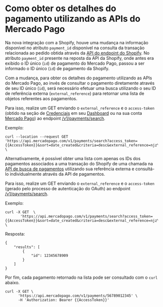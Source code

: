 # Como obter os detalhes do pagamento utilizando as APIs do Mercado Pago

Na nova integração com a Shopify, houve uma mudança na informação disponível no atributo `payment_id` disponível na consulta da transação relacionada ao pedido obtida através da [API do endpoint do Shopify](https://shopify.dev/docs/api/admin-rest/2023-04/resources/transaction). No atributo `payment_id` presente na reposta da API da Shopify, onde antes era exibido o ID único (`id`) de pagamento do Mercado Pago, passou a ser informado o ID único (`id`) de pagamento da Shopify.

Com a mudança, para obter os detalhes do pagamento utilizando as APIs do Mercado Pago, ao invés de consultar o pagamento diretamente através de seu ID único (`id`), será necessário efetuar uma busca utilizando o seu ID de referência externa (`external_reference`) para retornar uma lista de objetos referentes aos pagamentos.

Para isso, realize um GET enviando o `external_reference` e o `access-token` (obtido na seção de [Credenciais](/developers/pt/docs/shopify/additional-content/credentials) em seu [Dashboard](https://www.mercadopago.com/developers/panel/app) ou na sua conta [Mercado Pago](https://www.mercadopago[FAKER][URL][DOMAIN]/settings/account/credentials)) ao endpoint [/v1/payments/search](/developers/pt/reference/payments/_payments_search/get). 

Exemplo:

```curl
curl --location --request GET 'https://api.mercadopago.com/v1/payments/search?access_token={{AccessToken}}&sort=date_created&criteria=desc&external_reference=njzY7fKb5HH5TgYwXO6jsh2xp&status=approved' \
```

Alternativamente, é possível obter uma lista com apenas os IDs dos pagamentos associados a uma transação do Shopify de uma chamada na [API de busca de pagamentos](/developers/pt/reference/payments/_payments_search/get) utilizando sua referência externa e consultá-lo individualmente através da API de pagamentos. 

Para isso, realize um GET enviando o `external_reference` e o `access-token` (gerado pelo processo de autenticação do OAuth) ao endpoint [/v1/payments/search](/developers/pt/reference/payments/_payments_search/get). 

Exemplo: 

```curl
curl -X GET  \ 
       'https://api.mercadopago.com/v1/payments/search?access_token={{AccessToken}}&sort=date_created&criteria=desc&external_reference=njzY7fKb5HH5TgYwXO6jsh2xp&status=approved&attributes=results.id' \
```

Resposta: 

```response
{
    "results": [
        {
            "id": 12345678909
        }
    ]
}
```

Por fim, cada pagamento retornado na lista pode ser consultado com o `curl` abaixo.

```curl
curl -X GET \
      'https://api.mercadopago.com/v1/payments/56789012345' \
      -H 'Authorization: Bearer {{AccessToken}}'
```